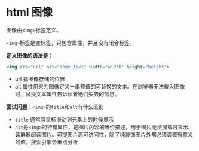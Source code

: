 # html 图像

图像由`<img>`标签定义。

`<img>`标签是空标签，只包含属性，并且没有闭合标签。

**定义图像的语法是：**

```html
<img src="url" alt="some_text" width="width" height="height">
```

- url 指图像存储的位置
- alt 属性用来为图像定义一串预备的可替换的文本。在浏览器无法载入图像时，替换文本属性告诉读者她们失去的信息。

**面试问题：**`<img>`的`title`和`alt`有什么区别

- `title` 通常当鼠标滑动到元素上的时候显示
- `alt`是`<img>`的特有属性，是图片内容的等价描述，用于图片无法加载时显示、读屏器阅读图片。可提图片高可访问性，除了纯装饰图片外都必须设置有意义的值，搜索引擎会重点分析